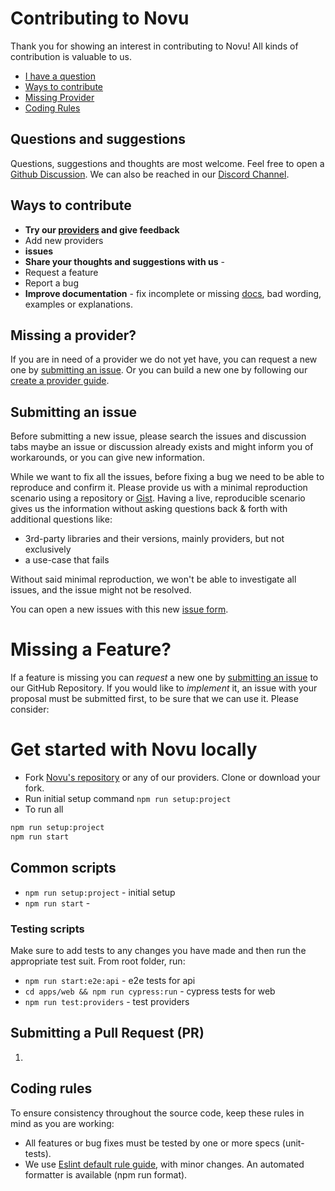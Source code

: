 # Contributing to Novu

Thank you for showing an interest in contributing to Novu! All kinds of contribution is valuable to us.  

- [I have a question](#questions-and-suggestions)
- [Ways to contribute](#ways-to-contribute)
- [Missing Provider](#missing-a-provider?)
- [Coding Rules](#coding-rules)

## Questions and suggestions

Questions, suggestions and thoughts are most welcome. Feel free to open a [Github Discussion](https://github.com/novuhq/novu/discussions). We can also be reached in our [Discord Channel](https://discord.gg/heTZ9zJd).

## Ways to contribute

- **Try our [providers](https://github.com/novuhq/novu/tree/main/providers) and give feedback** 
- Add new providers
- **issues**
- **Share your thoughts and suggestions with us** -
- Request a feature 
- Report a bug
- **Improve documentation** - fix incomplete or missing [docs](https://docs.novu.co/), bad wording, examples or explanations.


## Missing a provider? 

If you are in need of a provider we do not yet have, you can request a new one by [submitting an issue](#submitting-an-issue). Or you can build a new one by following our [create a provider guide](https://docs.novu.co/docs/community/create-provider).

## Submitting an issue

Before submitting a new issue, please search the issues and discussion tabs maybe an issue or discussion already exists and might inform you of workarounds, or you can give new information.

While we want to fix all the issues, before fixing a bug we need to be able to reproduce and confirm it. Please provide us with a minimal reproduction scenario using a repository or [Gist](https://gist.github.com/). Having a live, reproducible scenario gives us the information without asking questions back & forth with additional questions like:

- 3rd-party libraries and their versions, mainly providers, but not exclusively
- a use-case that fails

Without said minimal reproduction, we won't be able to investigate all issues, and the issue might not be resolved.

You can open a new issues with this new [issue form](https://github.com/novuhq/novu/issues/new).

# Missing a Feature?

If a feature is missing you can _request_ a new one by [submitting an issue](#submitting-an-issue) to our GitHub Repository. 
If you would like to _implement_ it, an issue with your proposal must be submitted first, to be sure that we can use it. Please consider:


# Get started with Novu locally 

- Fork [Novu's repository](https://github.com/novuhq/novu) or any of our providers. Clone or download your fork.
- Run initial setup command `npm run setup:project`
- To run all 
```bash
npm run setup:project
npm run start
```

## Common scripts

- `npm run setup:project` - initial setup
- `npm run start` - 

### Testing scripts
Make sure to add tests to any changes you have made and then run the appropriate test suit.
From root folder, run:
- `npm run start:e2e:api` - e2e tests for api 
- `cd apps/web && npm run cypress:run` - cypress tests for web
- `npm run test:providers` - test providers


## Submitting a Pull Request (PR)

1. 






## Coding rules

To ensure consistency throughout the source code, keep these rules in mind as you are working:
- All features or bug fixes must be tested by one or more specs (unit-tests).
- We use [Eslint default rule guide](https://eslint.org/docs/rules/), with minor changes. An automated formatter is available (npm run format).
